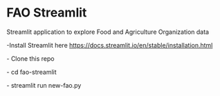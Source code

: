 # FAO Streamlit
Streamlit application to explore Food and Agriculture Organization data

-Install Streamlit here https://docs.streamlit.io/en/stable/installation.html
<p>- Clone this repo
<p>- cd fao-streamlit
<p>- streamlit run new-fao.py
